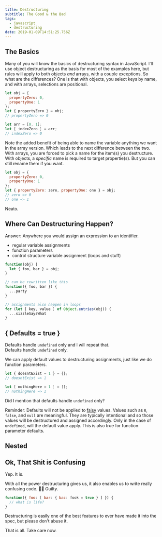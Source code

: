 ```yaml
---
title: Destructuring
subtitle: The Good & the Bad
tags:
  - javascript
  - destructuring
date: 2019-01-09T14:51:25.756Z
---
```


## The Basics
Many of you will know the basics of destructuring syntax in JavaScript. I'll use object destructuring as the basis for most of the examples here, but rules will apply to both objects _and_ arrays, with a couple exceptions. So what are the differences? One is that with objects, you select keys by name, and with arrays, selections are positional.

<!-- destructure by name for objects -->
```js
let obj = {
  propertyZero: 0,
  propertyOne: 1
};
let { propertyZero } = obj;
// propertyZero => 0
```

<!-- destructure positionally for arrays -->
```js
let arr = [0, 1];
let [ indexZero ] = arr;
// indexZero => 0
```

Note the added benefit of being able to name the variable anything we want in the array version. Which leads to the next difference between the two. With arrays, you are forced to pick a name for the item(s) you destructure. With objects, a _specific_ name is required to target propertie(s). But you can still rename them if you want.

```js
let obj = {
  propertyZero: 0,
  propertyOne: 1
};
let { propertyZero: zero, propertyOne: one } = obj;
// zero => 0
// one => 1
```

Neato.

## Where Can Destructuring Happen?
Answer: Anywhere you would assign an expression to an identifier.

- regular variable assignments
- function parameters
- control structure variable assignment (loops and stuff)

```js
function(obj) {
  let { foo, bar } = obj;
}

// can be rewritten like this
function({ foo, bar }) {
  ...party
}

// assignments also happen in loops
for (let [ key, value ] of Object.entries(obj)) {
  ...sizzleSaysWhat
}
```

## { Defaults = true }
Defaults handle `undefined` only and I will repeat that.  
Defaults handle `undefined` only.

We can apply default values to destructuring assignments, just like we do function parameters.

<!-- destructure with default value -->
```js
let { doesntExist = 1 } = {};
// doesntExist => 1
```

<!-- works for arrays too 🤓 -->
```js
let [ nothingHere = 1 ] = [];
// nothingHere => 1
```

Did I mention that defaults handle `undefined` only?


Reminder: Defaults will not be applied to [falsy](https://developer.mozilla.org/en-US/docs/Glossary/Falsy) values. Values such as `0`, `false`, and `null` are meaningful. They are typically intentional and so those values will be destructured and assigned accordingly. Only in the case of `undefined`, will the default value apply. This is also true for function parameter defaults.

## Nested

## Ok, That Shit is Confusing
Yep. It is.

With all the power destructuring gives us, it also enables us to write really confusing code. 🤚🏻 Guilty.

<!-- not a very nice thing to do to your co-workers -->
```js
function({ foo: [ bar: { baz: fook = true } ] }) {
  // what is life?
}
```

Destructuring is easily one of the best features to ever have made it into the spec, but please don't abuse it.

That is all. Take care now.
